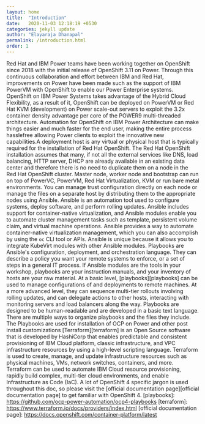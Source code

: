 ```yaml
---
layout: home
title:  "Introduction"
date:   2020-11-03 12:18:19 +0530
categories: jekyll update
author: "Elayaraja Dhanapal"
permalink: /introduction.html
order: 1
---
```


Red Hat and IBM Power teams have been working together on OpenShift since 2018 with the initial release of OpenShift 3.11 on Power. Through this continuous collaboration and effort between IBM and Red Hat, improvements on Power have been made such as the support of IBM PowerVM with OpenShift to enable our Power Enterprise systems. OpenShift on IBM Power Systems takes advantage of the Hybrid Cloud Flexibility, as a result of it, OpenShift can be deployed on PowerVM or Red Hat KVM (development) on Power scale-out servers to exploit the 3.2x container density advantage per core of the POWER9 multi-threaded architecture. Automation for OpenShift on IBM Power Architecture can make things easier and much faster for the end user, making the entire process hasslefree allowing Power clients to exploit the innovative new capabilities.A deployment host is any virtual or physical host that is typically required for the installation of Red Hat OpenShift. The Red Hat OpenShift installation assumes that many, if not all the external services like DNS, load balancing, HTTP server, DHCP are already available in an existing data center and therefore there is no need to duplicate them on a node in the Red Hat OpenShift cluster. Master node, worker node and bootstrap can run on top of PowerVC, PowerVM, Red Hat Virtualization, KVM or run bare metal environments. You can manage trust configuration directly on each node or manage the files on a separate host by distributing them to the appropriate nodes using Ansible.
Ansible is an automation tool used to configure systems, deploy software, and perform rolling updates. Ansible includes support for container-native virtualization, and Ansible modules enable you to automate cluster management tasks such as template, persistent volume claim, and virtual machine operations. Ansible provides a way to automate container-native virtualization management, which you can also accomplish by using the `oc` CLI tool or APIs. Ansible is unique because it allows you to integrate KubeVirt modules with other Ansible modules.
Playbooks are Ansible's configuration, deployment, and orchestration language. They can describe a policy you want your remote systems to enforce, or a set of steps in a general IT process. If Ansible modules are the tools in your workshop, playbooks are your instruction manuals, and your inventory of hosts are your raw material.
At a basic level, [playbooks][playbooks] can be used to manage configurations of and deployments to remote machines. At a more advanced level, they can sequence multi-tier rollouts involving rolling updates, and can delegate actions to other hosts, interacting with monitoring servers and load balancers along the way.
Playbooks are designed to be human-readable and are developed in a basic text language. There are multiple ways to organize playbooks and the files they include.
The Playbooks are used for installation of OCP on Power and other post install customizations
[Terraform][terraform] is an Open Source software that is developed by HashiCorp that enables predictable and consistent provisioning of IBM Cloud platform, classic infrastructure, and VPC infrastructure resources by using a high-level scripting language. Terraform is used to create, manage, and update infrastructure resources such as physical machines, VMs, network switches, containers, and more. Terraform can be used to automate IBM Cloud resource provisioning, rapidly build complex, multi-tier cloud environments, and enable Infrastructure as Code (IaC).
A lot of OpenShift 4 specific jargon is used throughout this doc, so please visit the [official documentation page][official documentation page] to get familiar with OpenShift 4.
[playbooks]: https://github.com/ocp-power-automation/ocp4-playbooks
[terraform]: https://www.terraform.io/docs/providers/index.html
[official documentation page]: https://docs.openshift.com/container-platform/latest